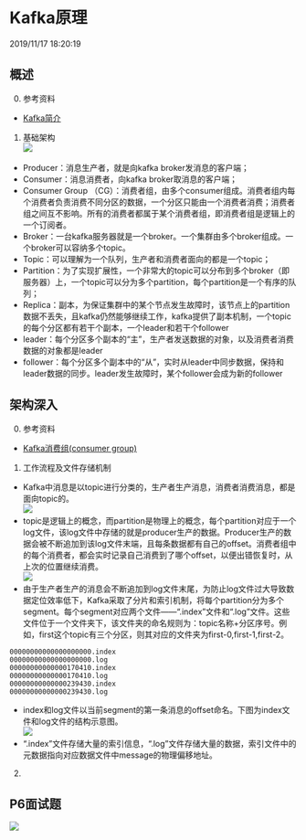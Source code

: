# Kafka原理 #
2019/11/17 18:20:19 

## 概述 ##
0. 参考资料
 - [Kafka简介](https://www.cnblogs.com/BYRans/p/6054930.html)
1. 基础架构  
![](https://i.imgur.com/IeQLJ1V.png)  
 - Producer：消息生产者，就是向kafka broker发消息的客户端；
 - Consumer：消息消费者，向kafka broker取消息的客户端；
 - Consumer Group （CG）：消费者组，由多个consumer组成。消费者组内每个消费者负责消费不同分区的数据，一个分区只能由一个消费者消费；消费者组之间互不影响。所有的消费者都属于某个消费者组，即消费者组是逻辑上的一个订阅者。
 - Broker：一台kafka服务器就是一个broker。一个集群由多个broker组成。一个broker可以容纳多个topic。
 - Topic：可以理解为一个队列，生产者和消费者面向的都是一个topic；
 - Partition：为了实现扩展性，一个非常大的topic可以分布到多个broker（即服务器）上，一个topic可以分为多个partition，每个partition是一个有序的队列；
 - Replica：副本，为保证集群中的某个节点发生故障时，该节点上的partition数据不丢失，且kafka仍然能够继续工作，kafka提供了副本机制，一个topic的每个分区都有若干个副本，一个leader和若干个follower
 - leader：每个分区多个副本的“主”，生产者发送数据的对象，以及消费者消费数据的对象都是leader
 - follower：每个分区多个副本中的“从”，实时从leader中同步数据，保持和leader数据的同步。leader发生故障时，某个follower会成为新的follower

## 架构深入 ##
0. 参考资料
 - [Kafka消费组(consumer group)](https://www.cnblogs.com/huxi2b/p/6223228.html)
1. 工作流程及文件存储机制  
 - Kafka中消息是以topic进行分类的，生产者生产消息，消费者消费消息，都是面向topic的。  
![](https://i.imgur.com/AItkADk.png)
 - topic是逻辑上的概念，而partition是物理上的概念，每个partition对应于一个log文件，该log文件中存储的就是producer生产的数据。Producer生产的数据会被不断追加到该log文件末端，且每条数据都有自己的offset。消费者组中的每个消费者，都会实时记录自己消费到了哪个offset，以便出错恢复时，从上次的位置继续消费。  
![](https://i.imgur.com/cOOpfHH.png)
 - 由于生产者生产的消息会不断追加到log文件末尾，为防止log文件过大导致数据定位效率低下，Kafka采取了分片和索引机制，将每个partition分为多个segment。每个segment对应两个文件——“.index”文件和“.log”文件。这些文件位于一个文件夹下，该文件夹的命名规则为：topic名称+分区序号。例如，first这个topic有三个分区，则其对应的文件夹为first-0,first-1,first-2。  

 ```
00000000000000000000.index
00000000000000000000.log
00000000000000170410.index
00000000000000170410.log
00000000000000239430.index
00000000000000239430.log
 ```
 - index和log文件以当前segment的第一条消息的offset命名。下图为index文件和log文件的结构示意图。  
![](https://i.imgur.com/HsaM2FF.png)
 - “.index”文件存储大量的索引信息，“.log”文件存储大量的数据，索引文件中的元数据指向对应数据文件中message的物理偏移地址。
2. 

## P6面试题 ##
![](https://i.imgur.com/DSpBRe8.png)